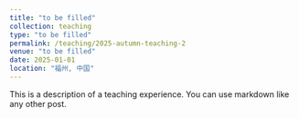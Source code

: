 ```yaml
---
title: "to be filled"
collection: teaching
type: "to be filled"
permalink: /teaching/2025-autumn-teaching-2
venue: "to be filled"
date: 2025-01-01
location: "福州, 中国"
---
```


This is a description of a teaching experience. You can use markdown like any other post.


